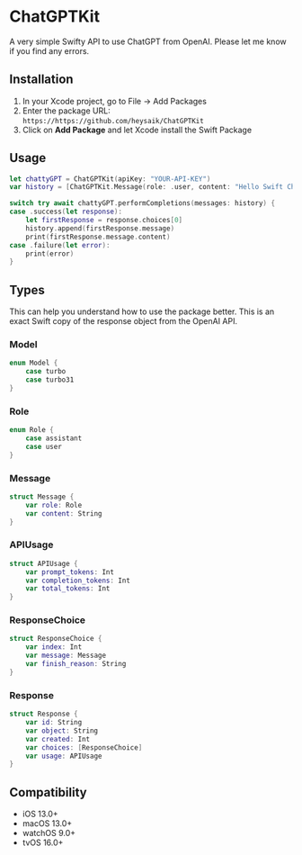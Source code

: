 # ChatGPTKit
A very simple Swifty API to use ChatGPT from OpenAI. Please let me know if you find any errors.

## Installation
1. In your Xcode project, go to File -> Add Packages
2. Enter the package URL: `https://https://github.com/heysaik/ChatGPTKit`
3. Click on **Add Package** and let Xcode install the Swift Package

## Usage
```swift
let chattyGPT = ChatGPTKit(apiKey: "YOUR-API-KEY")
var history = [ChatGPTKit.Message(role: .user, content: "Hello Swift ChatGPT")]

switch try await chattyGPT.performCompletions(messages: history) {
case .success(let response):
    let firstResponse = response.choices[0]
    history.append(firstResponse.message)
    print(firstResponse.message.content)
case .failure(let error):
    print(error)
}
```

## Types
This can help you understand how to use the package better. This is an exact Swift copy of the response object from the OpenAI API.
### Model
```swift
enum Model {
    case turbo
    case turbo31
}
```

### Role
```swift
enum Role {
    case assistant
    case user
}
```

### Message
```swift
struct Message {
    var role: Role
    var content: String
}
```

### APIUsage
```swift
struct APIUsage {
    var prompt_tokens: Int
    var completion_tokens: Int
    var total_tokens: Int
}
```

### ResponseChoice
```swift
struct ResponseChoice {
    var index: Int
    var message: Message
    var finish_reason: String
}
```

### Response
```swift
struct Response {
    var id: String
    var object: String
    var created: Int
    var choices: [ResponseChoice]
    var usage: APIUsage
}
```

## Compatibility 
- iOS 13.0+
- macOS 13.0+
- watchOS 9.0+
- tvOS 16.0+
